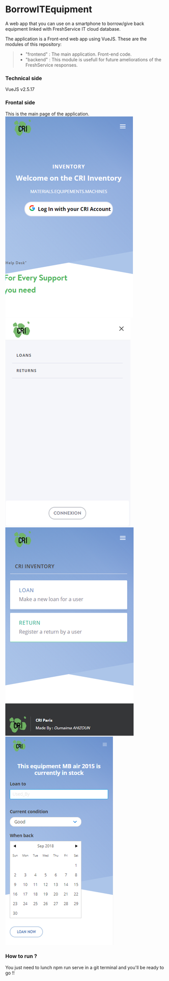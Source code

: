 # BorrowITEquipment
A web app that you can use on a smartphone to borrow/give back equipment linked with FreshService IT cloud database.

The application is a Front-end web app using VueJS. These are the modules of this repository:

>* "frontend" : The main application. Front-end code.
>* "backend" : This module is usefull for future ameliorations of the FreshService responses.

### Technical side
VueJS v2.5.17

### Frontal side

This is the main page of the application.
![Image of Yaktocat](frontend/src/assets/app/acceuil_1.png)
![Image of Yaktocat](frontend/src/assets/app/acceuil_2.png)
![Image of Yaktocat](frontend/src/assets/app/acceuil_3.png)
![Image of Yaktocat](frontend/src/assets/app/acceuil_4.png)

### How to run ?

You just need to lunch npm run serve in a git terminal and you'll be ready to go !!
